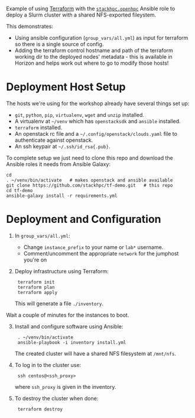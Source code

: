 Example of using [Terraform](https://www.terraform.io/) with the [`stackhpc.openhpc`](https://galaxy.ansible.com/stackhpc/openhpc) Ansible role to deploy a Slurm cluster with a shared NFS-exported fileystem.

This demonstrates:
- Using ansible configuration (`group_vars/all.yml`) as input for terraform so there is a single source of config.
- Adding the terraform control hostname and path of the terraform working dir to the deployed nodes' metadata - this is available in Horizon and helps work out where to go to modify those hosts!

# Deployment Host Setup

The hosts we're using for the workshop already have several things set up:
- `git`, `python`, `pip`, `virtualenv`, `wget` and `unzip` installed.
- A virtualenv at `~/venv` which has `openstacksdk` and `ansible` installed.
- `terraform` installed.
- An openstack rc file and a `~/.config/openstack/clouds.yaml` file to authenticate against openstack.
- An ssh keypair at `~/.ssh/id_rsa{.pub}`.

To complete setup we just need to clone this repo and download the Ansible roles it needs from Ansible Galaxy:

    cd
    . ~/venv/bin/activate   # makes openstack and ansible available
    git clone https://github.com/stackhpc/tf-demo.git   # this repo
    cd tf-demo
    ansible-galaxy install -r requirements.yml


# Deployment and Configuration

1. In `group_vars/all.yml`:
   - Change `instance_prefix` to your name or `lab*` username.
   - Comment/uncomment the appropriate `network` for the jumphost you're on

2. Deploy infrastructure using Terraform:

        terraform init
        terraform plan
        terraform apply

   This will generate a file `./inventory`.

Wait a couple of minutes for the instances to boot.

3. Install and configure software using Ansible:
    
        . ~/venv/bin/activate
        ansible-playbook -i inventory install.yml

    The created cluster will have a shared NFS filesystem at `/mnt/nfs`.

4. To log in to the cluster use:

        ssh centos@<ssh_proxy>

   where `ssh_proxy` is given in the inventory.
    

5. To destroy the cluster when done:

        terraform destroy
